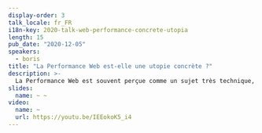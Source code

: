 ```yaml
---
display-order: 3
talk_locale: fr_FR
i18n-key: 2020-talk-web-performance-concrete-utopia
length: 15
pub_date: "2020-12-05"
speakers:
  - boris
title: "La Performance Web est-elle une utopie concrète ?"
description: >-
  La Performance Web est souvent perçue comme un sujet très technique, parfois déconnecté des préoccupations des entreprises. Dans cette courte présentation, je veux montrer que la Performance Web est au contraire ancrée dans les usages réels, et à aborder avec recul et pragmatisme.
slides:
  name: ~ ~
video:
  name: ~
  url: https://youtu.be/IEEokoK5_i4
---
```

